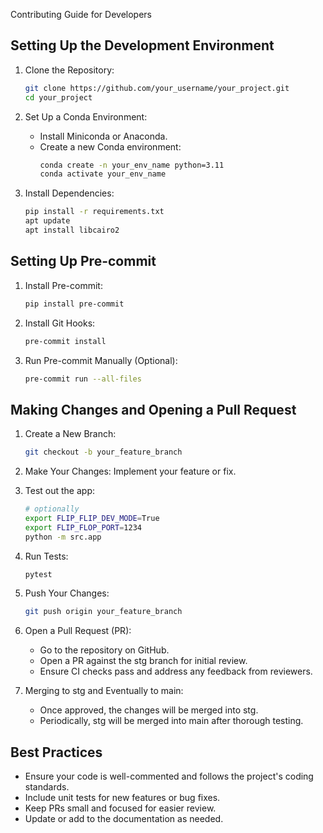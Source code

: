 Contributing Guide for Developers

Setting Up the Development Environment
--------------------------------------
1. Clone the Repository:
	 ```bash
	 git clone https://github.com/your_username/your_project.git
	 cd your_project
	 ```
2. Set Up a Conda Environment:
	- Install Miniconda or Anaconda.
	- Create a new Conda environment:
        ```bash
        conda create -n your_env_name python=3.11
	    conda activate your_env_name
        ```

3. Install Dependencies:
    ```bash
	pip install -r requirements.txt
	apt update
	apt install libcairo2
    ```

Setting Up Pre-commit
---------------------
1. Install Pre-commit:
	```bash
    pip install pre-commit
    ```

2. Install Git Hooks:
	```bash
    pre-commit install
    ```

3. Run Pre-commit Manually (Optional):
	```bash
    pre-commit run --all-files
    ```

Making Changes and Opening a Pull Request
-----------------------------------------
1. Create a New Branch:
	```bash
    git checkout -b your_feature_branch
    ```

2. Make Your Changes: Implement your feature or fix.

3. Test out the app:
	```bash
	# optionally
	export FLIP_FLIP_DEV_MODE=True
	export FLIP_FLOP_PORT=1234
	python -m src.app
	```

3. Run Tests:
	```bash
    pytest
    ```

4. Push Your Changes:
	```bash
    git push origin your_feature_branch
    ```

5. Open a Pull Request (PR):
	- Go to the repository on GitHub.
	- Open a PR against the stg branch for initial review.
	- Ensure CI checks pass and address any feedback from reviewers.

6. Merging to stg and Eventually to main:
	- Once approved, the changes will be merged into stg.
	- Periodically, stg will be merged into main after thorough testing.

Best Practices
--------------
- Ensure your code is well-commented and follows the project's coding standards.
- Include unit tests for new features or bug fixes.
- Keep PRs small and focused for easier review.
- Update or add to the documentation as needed.

